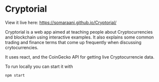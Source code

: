 # Cryptorial 

View it live here: https://somaraani.github.io/Cryptorial/


Cryptorial is a web app aimed at teaching people about Cryptocurrencies and blockchain using interactive examples. It also explains some common trading and finance terms that come up frequently when discussing crytocurrencies.

It uses react, and the CoinGecko API for getting live Cryptocurrencie data.

To run locally you can start it with 

``npm start``
